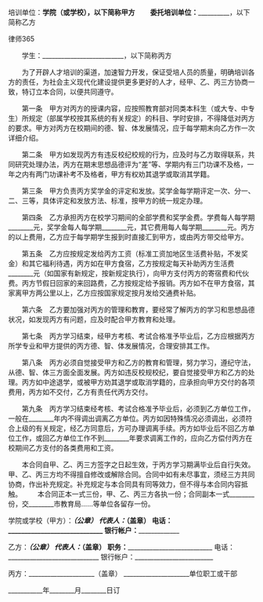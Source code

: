 
 


培训单位：________学院（或学校），以下简称甲方
　　委托培训单位：__________________，以下简称乙方




 
律师365






　　学生：__________________________，以下简称丙方




　　为了开辟人才培训的渠道，加速智力开发，保证受培人员的质量，明确培训各方的责任，为社会主义现代化建设提供更多更好的人才，经甲、乙、丙三方协商一致，特订立本合同，以便共同遵守。


　　第一条　甲方对丙方的授课内容，应按照教育部对同类本科生（或大专、中专生）所规定（部属学校按其系统的有关规定）的科目、学时安排，不得降低对丙方的要求。甲方对丙方在校期间的德、智、体发展情况，应于每学期末向乙方作一次详细介绍。


　　第二条　甲方如发现丙方有违反校纪校规的行为，应及时与乙方取得联系，共同研究处理办法，丙方在期末思想品德评为“差”等、学期内有三门功课不及格，一年之内有两门功课补考不及格者，甲方有权劝其退学或取消其学籍。


　　第三条　甲方负责丙方奖学金的评定和发放。奖学金每学期评定一次、分一、二、三等，具体评定和发放方法、标准，按甲方的统一规定办理。


　　第四条　乙方承担丙方在校学习期间的全部学费和奖学金费。学费每人每学期________元，奖学金每人每学期________元，其它费用每人每学期________元。丙方的以上费用，乙方应于每学期学生报到时直接汇到甲方，或由丙方带交给甲方。


　　第五条　乙方应按规定发给丙方工资（标准工资加地区生活费补贴，不发奖金）和其它福利待遇，丙方如在甲方食宿，乙方按规定每天补助丙方生活费 ________元（如国家有新规定，按新规定执行），向甲方支付丙方的寄宿费和代伙费。丙方节假日回家的来回路费，乙方按规定给予报销。丙方如不在甲方食宿，其家离甲方两公里以上，乙方应按国家规定按月发给交通费补贴。


　　第六条　乙方要加强对丙方的管理和教育，要经常了解丙方的学习和思想品德状况，如发现丙方有问题，应及时配合甲方教育和处理。


　　第七条　丙方学习结束，经甲方考核、考试合格准予毕业后，乙方应根据丙方所学专业和甲方提供的丙方德、智、体发展情况，合理安排其工作。


　　第八条　丙方必须自觉接受甲方和乙方的教育和管理，努力学习，遵纪守法，从德、智、体三方面全面发展。丙方如违反校规校纪，要自觉接受甲方和乙方的处理。丙方如中途退学，或被甲方劝其退学或取消学籍的，应承担向甲方交付的各项费用，丙方如不交付，乙方有责任代丙方交付。


　　第九条　丙方学习结束经考核、考试合格准予毕业后，必须到乙方单位工作，一般在________年内不得调出调离乙方单位。丙方如因特殊情况必须调出，必须符合上级的有关规定，经乙方同意后，方可办理调离手续。丙方如毕业后不回乙方单位工作，或回乙方单位工作不到________年要求调离工作的，应向乙方偿付丙方在校期间乙方支付的各类费用和工资。


　　本合同自甲、乙、丙三方签字之日起生效，于丙方学习期满毕业后自行失效。甲、乙、丙三方均不得擅自修改或解除合同。合同中如有未尽事宜，须经三方共同协商，作出补充规定。补充规定与本合同具有同等效力，但不得与本合同内容抵触。
　　本合同正本一式三份，甲、乙、丙三方各执一份；合同副本一式________份，交________市教育局……等单位各留存一份。


 


学院或学校（甲方）：_______（公章）
代表人：___________________（盖章）
电话：_____________________________
银行帐户：_________________________


乙方：_____________________（公章）
代表人：___________________（盖章）
职务：_____________________________
电话：_____________________________ 
银行帐户：_________________________ 





丙方：_____________________（盖章）
_____________________单位职工或干部


___________年________月________日订
 


 

 
 
 
 
 
  


  
 

  


  


  
 
 
 
 

